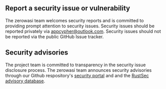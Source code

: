 ## Report a security issue or vulnerability

The zerowasi team welcomes security reports and is committed to
providing prompt attention to security issues. Security issues should be
reported privately via [appcypher@outlook.com][support-email]. Security issues should
not be reported via the public GitHub Issue tracker.

## Security advisories

The project team is committed to transparency in the security issue disclosure
process. The zerowasi team announces security advisories through our
Github respository's [security portal][sec-advisories] and and the
[RustSec advisory database][rustsec-db].

[rustsec-db]: https://github.com/RustSec/advisory-db
[sec-advisories]: https://github.com/zerocore-ai/zerowasi/security/advisories
[support-email]: mailto:appcypher@outlook.com

